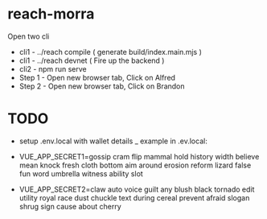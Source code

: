 # reach-morra
Open two cli
- cli1 - ../reach compile ( generate build/index.main.mjs )
- cli1 - ../reach devnet ( Fire up the backend )
- cli2 - npm run serve
- Step 1 - Open new browser tab, Click on Alfred
- Step 2 - Open new browser tab, Click on Brandon

# TODO
- setup .env.local with wallet details
_ example in .ev.local: 

- VUE_APP_SECRET1=gossip cram flip mammal hold history width believe mean knock fresh cloth bottom aim around erosion reform lizard false fun word umbrella witness ability slot
- VUE_APP_SECRET2=claw auto voice guilt any blush black tornado edit utility royal race dust chuckle text during cereal prevent afraid slogan shrug sign cause about cherry
